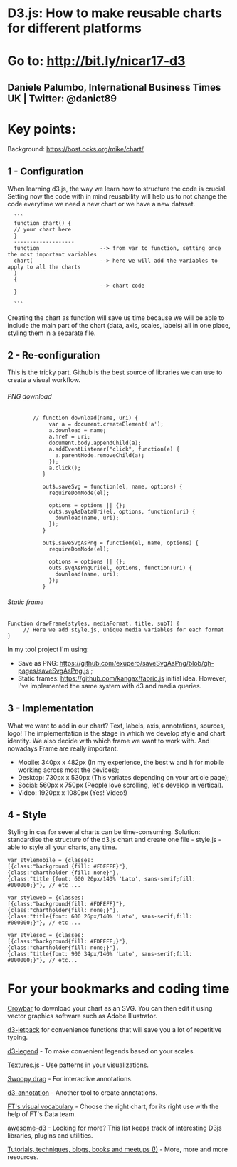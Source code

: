 # D3.js: How to make reusable charts for different platforms

# Go to: http://bit.ly/nicar17-d3

## Daniele Palumbo, International Business Times UK       |      Twitter: @danict89


# Key points:

Background: https://bost.ocks.org/mike/chart/

## 1 - Configuration
  When learning d3.js, the way we learn how to structure the code is crucial. Setting now the code with in mind                 reusability will help us to not change the code everytime we need a new chart or we have a new dataset. 
      
      ```
      function chart() {
      // your chart here
      }
      -------------------
      function                   --> from var to function, setting once the most important variables
      chart(                     --> here we will add the variables to apply to all the charts
      )                            
      {
                                 --> chart code
      }
      
      ```
      
  Creating the chart as function will save us time because we will be able to include the main part of the chart (data, axis,   scales, labels) all in one place, styling them in a separate file.
      
## 2 - Re-configuration
   This is the tricky part. 
   Github is the best source of libraries we can use to create a visual workflow.
   
###### PNG download
   ```
           // function download(name, uri) {
                var a = document.createElement('a');
                a.download = name;
                a.href = uri;
                document.body.appendChild(a);
                a.addEventListener("click", function(e) {
                  a.parentNode.removeChild(a);
                });
                a.click();
              }

              out$.saveSvg = function(el, name, options) {
                requireDomNode(el);

                options = options || {};
                out$.svgAsDataUri(el, options, function(uri) {
                  download(name, uri);
                });
              }

              out$.saveSvgAsPng = function(el, name, options) {
                requireDomNode(el);

                options = options || {};
                out$.svgAsPngUri(el, options, function(uri) {
                  download(name, uri);
                });
              }
   ```
   
###### Static frame
   ```
   Function drawFrame(styles, mediaFormat, title, subT) {
        // Here we add style.js, unique media variables for each format 
   }
   ```
   
   In my tool project I'm using:
- Save as PNG: https://github.com/exupero/saveSvgAsPng/blob/gh-pages/saveSvgAsPng.js ;
- Static frames: https://github.com/kangax/fabric.js initial idea. However, I've implemented the same system with d3 and        media queries.    
            
## 3 - Implementation
   What we want to add in our chart? Text, labels, axis, annotations, sources, logo!
   The implementation is the stage in which we develop style and chart identity.
   We also decide with which frame we want to work with. And nowadays Frame are really important.
   
- Mobile: 340px x 482px (In my experience, the best w and h for mobile working across most the devices);
- Desktop: 730px x 530px (This variates depending on your article page);
- Social: 560px x 750px (People love scrolling, let's develop in vertical).
- Video: 1920px x 1080px (Yes! Video!)

## 4 - Style

   Styling in css for several charts can be time-consuming. Solution: standardise the structure of the d3.js chart and create    one file - style.js - able to style all your charts, any time. 
   
   ```
var stylemobile = {classes:
[{class:"background {fill: #FDFEFF}"},
{class:"chartholder {fill: none}"},
{class:"title {font: 600 20px/140% 'Lato', sans-serif;fill: #000000;}"}, // etc ...

var styleweb = {classes:
[{class:"background{fill: #FDFEFF}"},
{class:"chartholder{fill: none;}"},
{class:"title{font: 600 26px/140% 'Lato', sans-serif;fill: #000000;}"}, // etc ...
   
var stylesoc = {classes:
[{class:"background{fill: #FDFEFF;}"},
{class:"chartholder{fill: none;}"},
{class:"title{font: 900 34px/140% 'Lato', sans-serif;fill: #000000;}"}, // etc...
   ```

# For your bookmarks and coding time

[Crowbar](http://nytimes.github.io/svg-crowbar/) to download your chart as an SVG. You can then edit it using vector graphics software such as Adobe Illustrator.

[d3-jetpack](https://www.npmjs.com/package/d3-jetpack) for convenience functions that will save you a lot of repetitive typing.


[d3-legend](http://d3-legend.susielu.com/) - To make convenient legends based on your scales.

[Textures.js](https://riccardoscalco.github.io/textures/) - Use patterns in your visualizations.

[Swoopy drag](https://github.com/1wheel/swoopy-drag) - For interactive annotations.

[d3-annotation](http://d3-annotation.susielu.com/) - Another tool to create annotations.

[FT's visual vocabulary](https://github.com/ft-interactive/chart-doctor/blob/master/visual-vocabulary/Visual-vocabulary.pdf) - Choose the right chart, for its right use with the help of FT's Data team.

[awesome-d3](https://github.com/wbkd/awesome-d3) - Looking for more? This list keeps track of interesting D3js libraries, plugins and utilities. 

[Tutorials, techniques, blogs, books and meetups (!)](https://github.com/d3/d3/wiki/Tutorials) - More, more and more resources.
